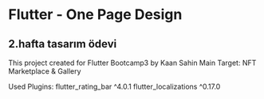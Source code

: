# Flutter - One Page Design

## 2.hafta tasarım ödevi

This project created for Flutter Bootcamp3 by Kaan Sahin
Main Target: NFT Marketplace & Gallery

Used Plugins:
flutter_rating_bar ^4.0.1
flutter_localizations ^0.17.0

